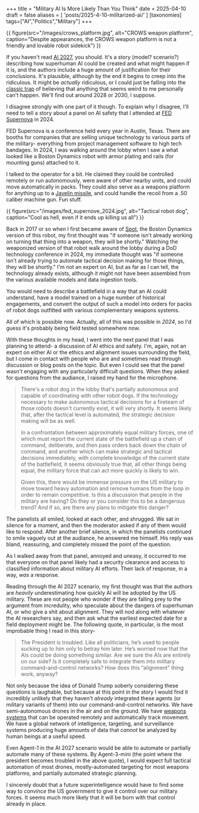 +++
title = "Military AI Is More Likely Than You Think"
date = 2025-04-10
draft = false
aliases = [ 'posts/2025-4-10-militarized-ai/' ]
[taxonomies]
tags=["AI","Politics","Military"]
+++

{{ figure(src="/images/crows_platform.jpg", alt="CROWS weapon platform", caption="Despite appearances, the CROWS weapon platform is not a friendly and lovable robot sidekick") }}

If you haven't read [AI 2027](https://ai-2027.com/), you should. It's a story (model? scenario?) describing how superhuman AI could be created and what might happen if it is, and the authors include a huge amount of justification for their conclusions. It's plausible, although by the end it begins to creep into the ridiculous. It might be *actually* ridiculous, or I could just be falling into the [classic trap](https://en.wikipedia.org/wiki/Argument_from_incredulity) of believing that anything that seems weird to me personally can't happen. We'll find out around 2028 or 2030, I suppose.

I disagree strongly with one part of it though. To explain why I disagree, I'll need to tell a story about a panel on AI safety that I attended at [FED Supernova](https://fedsupernova.com/) in 2024.

FED Supernova is a conference held every year in Austin, Texas. There are booths for companies that are selling unique technology to various parts of the military- everything from project management software to high tech bandages. In 2024, I was walking around the lobby when I saw a what looked like a Boston Dynamics robot with armor plating and rails (for mounting guns) attached to it.

I talked to the operator for a bit. He claimed they could be controlled remotely or run autonomously, were aware of other nearby units, and could move automatically in packs. They could also serve as a weapons platform for anything up to a [Javelin missile](https://en.wikipedia.org/wiki/FGM-148_Javelin), and could handle the recoil from a .50 caliber machine gun. Fun stuff. 

{{ figure(src="/images/fed_supernove_2024.jpg", alt="Tactical robot dog", caption="Cool as hell, even if it ends up killing us all") }}

Back in 2017 or so when I first became aware of [Spot](https://en.wikipedia.org/wiki/Boston_Dynamics#Spot), the Boston Dynamics version of this robot, my first thought was "if someone isn't already working on turning that thing into a weapon, they will be shortly." Watching the weaponized version of that robot walk around the lobby during a DoD technology conference in 2024, my immediate thought was "if someone isn't already trying to automate tactical decision making for those things, they will be shortly." I'm not an expert on AI, but as far as I can tell, the technology already exists, although it might not have been assembled from the various available models and data ingestion tools. 

You would need to describe a battlefield in a way that an AI could understand, have a model trained on a huge number of historical engagements, and convert the output of such a model into orders for packs of robot dogs outfitted with various complementary weapons systems.

All of which is possible now. Actually, all of this was possible in *2024*, so I'd guess it's probably being field tested somewhere now.

With these thoughts in my head, I went into the next panel that I was planning to attend- a discussion of AI ethics and safety. I'm, again, not an expert on either AI or the ethics and alignment issues surrounding the field, but I come in contact with people who are and sometimes read through discussion or blog posts on the topic. But even I could see that the panel wasn't engaging with any particularly difficult questions. When they asked for questions from the audiance, I raised my hand for the microphone.

> There's a robot dog in the lobby that's partially autonomous and capable of coordinating with other robot dogs. If the technology necessary to make autonomous tactical decisions for a fireteam of those robots doesn't currently exist, it will very shortly. It seems likely that, after the tactical level is automated, the strategic decision making will be as well. 
>
> In a confrontation between approximately equal military forces, one of which must report the current state of the battlefield up a chain of command, deliberate, and then pass orders back down the chain of command, and another which can make strategic and tactical decisions immediately, with complete knowledge of the current state of the battlefield, it seems obviously true that, all other things being equal, the military force that can act more quickly is likely to win. 
>
> Given this, there would be immense pressure on the US military to move toward heavy automation and remove humans from the loop in order to remain competitive. Is this a discussion that people in the military are having? Do they or you consider this to be a dangerous trend? And if so, are there any plans to mitigate this danger?

The panelists all smiled, looked at each other, and shrugged. We sat in silence for a moment, and then the moderator asked if any of them would like to respond. After another brief silence, in which the panelists continued to smile vaguely out at the audiance, he answered me himself. His reply was bland, reassuring, and completely missed the point of the question.

As I walked away from that panel, annoyed and uneasy, it occurred to me that everyone on that panel likely had a security clearance and access to classified information about military AI efforts. Their lack of response, in a way, *was* a response.

Reading through the AI 2027 scenario, my first thought was that the authors are *heavily* underestimating how quickly AI will be adopted by the US military. These are not people who wonder if they are falling prey to the argument from incredulity, who speculate about the dangers of superhuman AI, or who give a shit about alignment. They will nod along with whatever the AI researchers say, and then ask what the earliest expected date for a field deployment might be. The following quote, in particular, is the most improbable thing I read in this story-

> The President is troubled. Like all politicians, he’s used to people sucking up to him only to betray him later. He’s worried now that the AIs could be doing something similar. Are we sure the AIs are entirely on our side? Is it completely safe to integrate them into military command-and-control networks? How does this “alignment” thing work, anyway?

Not only because the idea of Donald Trump soberly considering these questions is laughable, but because at this point in the story I would find it incredibly unlikely that they haven't *already* integrated these agents (or military variants of them) into our command-and-control networks. We have semi-autonomous drones in the air and on the ground. We have [weapons systems](https://en.wikipedia.org/wiki/CROWS) that can be operated remotely and automatically track movement. We have a global network of intelligence, targeting, and surveillance systems producing huge amounts of data that *cannot* be analyzed by human beings at a useful speed. 

Even Agent-1 in the AI 2027 scenario would be able to automate or partially automate many of these systems. By Agent-3-mini (the point where the president becomes troubled in the above quote), I would expect full tactical automation of most drones, mostly-automated targeting for most weapons platforms, and partially automated strategic planning.

I sincerely doubt that a future superintelligence would have to find some way to *convince* the US government to give it control over our military forces. It seems much more likely that it will be born with that control already in place.
